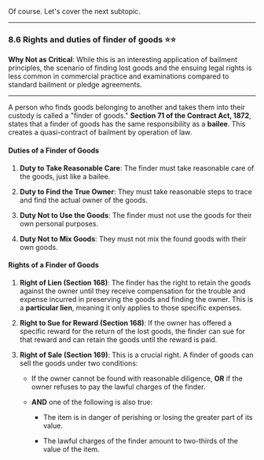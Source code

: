 Of course. Let's cover the next subtopic.

---

### **8.6 Rights and duties of finder of goods** ⭐⭐

**Why Not as Critical**: While this is an interesting application of bailment principles, the scenario of finding lost goods and the ensuing legal rights is less common in commercial practice and examinations compared to standard bailment or pledge agreements.

---

A person who finds goods belonging to another and takes them into their custody is called a "finder of goods." **Section 71 of the Contract Act, 1872**, states that a finder of goods has the same responsibility as a **bailee**. This creates a quasi-contract of bailment by operation of law.

#### **Duties of a Finder of Goods**

1. **Duty to Take Reasonable Care**: The finder must take reasonable care of the goods, just like a bailee.
    
2. **Duty to Find the True Owner**: They must take reasonable steps to trace and find the actual owner of the goods.
    
3. **Duty Not to Use the Goods**: The finder must not use the goods for their own personal purposes.
    
4. **Duty Not to Mix Goods**: They must not mix the found goods with their own goods.
    

#### **Rights of a Finder of Goods**

1. **Right of Lien (Section 168)**: The finder has the right to retain the goods against the owner until they receive compensation for the trouble and expense incurred in preserving the goods and finding the owner. This is a **particular lien**, meaning it only applies to those specific expenses.
    
2. **Right to Sue for Reward (Section 168)**: If the owner has offered a specific reward for the return of the lost goods, the finder can sue for that reward and can retain the goods until the reward is paid.
    
3. **Right of Sale (Section 169)**: This is a crucial right. A finder of goods can sell the goods under two conditions:
    
    - If the owner cannot be found with reasonable diligence, **OR** if the owner refuses to pay the lawful charges of the finder.
        
    - **AND** one of the following is also true:
        
        - The item is in danger of perishing or losing the greater part of its value.
            
        - The lawful charges of the finder amount to two-thirds of the value of the item.
